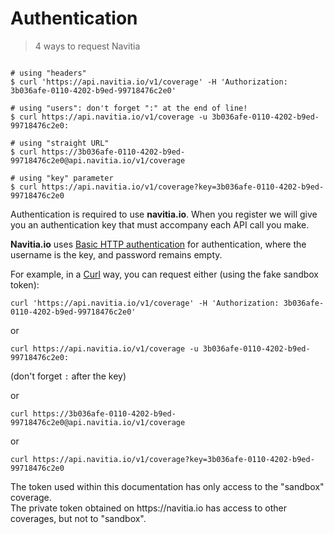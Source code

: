 Authentication
==============

> 4 ways to request Navitia

``` shell

# using "headers"
$ curl 'https://api.navitia.io/v1/coverage' -H 'Authorization: 3b036afe-0110-4202-b9ed-99718476c2e0'

# using "users": don't forget ":" at the end of line!
$ curl https://api.navitia.io/v1/coverage -u 3b036afe-0110-4202-b9ed-99718476c2e0:

# using "straight URL"
$ curl https://3b036afe-0110-4202-b9ed-99718476c2e0@api.navitia.io/v1/coverage

# using "key" parameter
$ curl https://api.navitia.io/v1/coverage?key=3b036afe-0110-4202-b9ed-99718476c2e0

```

Authentication is required to use **navitia.io**. When you register we will give you
an authentication key that must accompany each API call you make.

**Navitia.io** uses [Basic HTTP authentication](http://tools.ietf.org/html/rfc2617#section-2)
for authentication, where the username is the key, and password remains empty.

For example, in a [Curl](https://en.wikipedia.org/wiki/CURL) way, you can request either (using the fake sandbox token):

`curl 'https://api.navitia.io/v1/coverage' -H 'Authorization: 3b036afe-0110-4202-b9ed-99718476c2e0'`

or

`curl https://api.navitia.io/v1/coverage -u 3b036afe-0110-4202-b9ed-99718476c2e0:`

(don't forget `:` after the key)

or

`curl https://3b036afe-0110-4202-b9ed-99718476c2e0@api.navitia.io/v1/coverage`

or

`curl https://api.navitia.io/v1/coverage?key=3b036afe-0110-4202-b9ed-99718476c2e0`


<aside class="notice">
The token used within this documentation has only access to the "sandbox" coverage.</br>
The private token obtained on https://navitia.io has access to other coverages, but not to "sandbox".
</aside>
